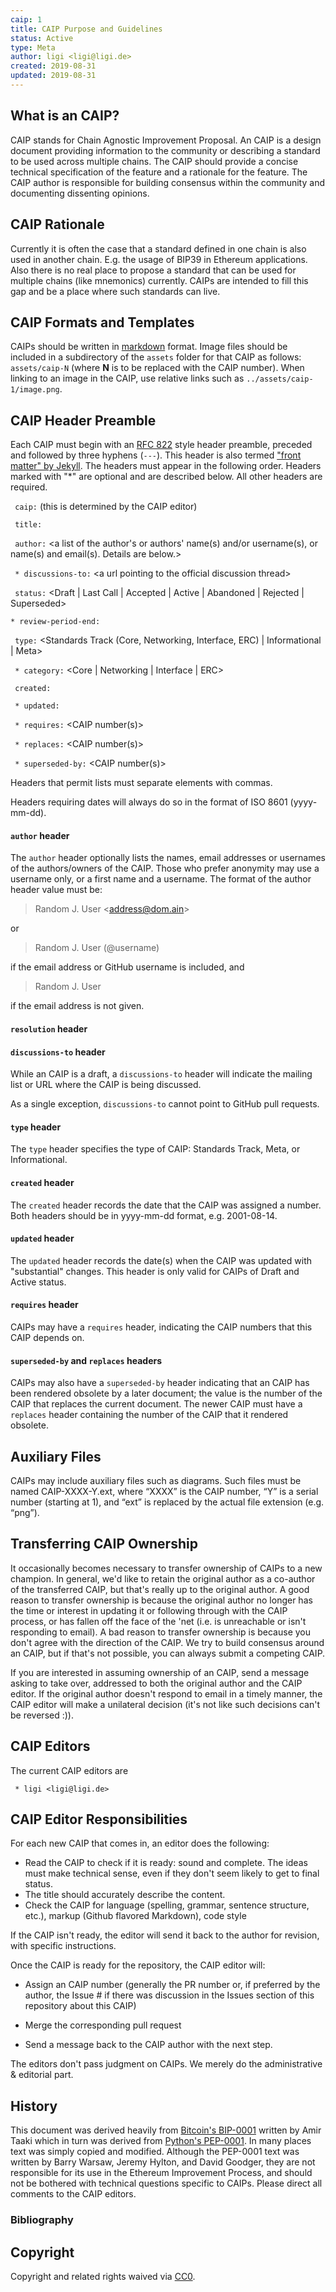 ```yaml
---
caip: 1
title: CAIP Purpose and Guidelines
status: Active
type: Meta
author: ligi <ligi@ligi.de>
created: 2019-08-31
updated: 2019-08-31
---
```


## What is an CAIP?

CAIP stands for Chain Agnostic Improvement Proposal. An CAIP is a design document providing information to the community or describing a standard to be used across multiple chains. The CAIP should provide a concise technical specification of the feature and a rationale for the feature. The CAIP author is responsible for building consensus within the community and documenting dissenting opinions.

## CAIP Rationale

Currently it is often the case that a standard defined in one chain is also used in another chain. E.g. the usage of BIP39 in Ethereum applications. Also there is no real place to propose a standard that can be used for multiple chains (like mnemonics) currently. CAIPs are intended to fill this gap and be a place where such standards can live.

## CAIP Formats and Templates

CAIPs should be written in [markdown] format.
Image files should be included in a subdirectory of the `assets` folder for that CAIP as follows: `assets/caip-N` (where **N** is to be replaced with the CAIP number). When linking to an image in the CAIP, use relative links such as `../assets/caip-1/image.png`.

## CAIP Header Preamble

Each CAIP must begin with an [RFC 822](https://www.ietf.org/rfc/rfc822.txt) style header preamble, preceded and followed by three hyphens (`---`). This header is also termed ["front matter" by Jekyll](https://jekyllrb.com/docs/front-matter/). The headers must appear in the following order. Headers marked with "*" are optional and are described below. All other headers are required.

` caip:` <CAIP number> (this is determined by the CAIP editor)

` title:` <CAIP title>

` author:` <a list of the author's or authors' name(s) and/or username(s), or name(s) and email(s). Details are below.>

` * discussions-to:` \<a url pointing to the official discussion thread\>

` status:` <Draft | Last Call | Accepted | Active | Abandoned | Rejected | Superseded>

`* review-period-end:` <date review period ends>

` type:` <Standards Track (Core, Networking, Interface, ERC)  | Informational | Meta>

` * category:` <Core | Networking | Interface | ERC>

` created:` <date created on>

` * updated:` <comma separated list of dates>

` * requires:` <CAIP number(s)>

` * replaces:` <CAIP number(s)>

` * superseded-by:` <CAIP number(s)>

Headers that permit lists must separate elements with commas.

Headers requiring dates will always do so in the format of ISO 8601 (yyyy-mm-dd).

#### `author` header

The `author` header optionally lists the names, email addresses or usernames of the authors/owners of the CAIP. Those who prefer anonymity may use a username only, or a first name and a username. The format of the author header value must be:

> Random J. User &lt;address@dom.ain&gt;

or

> Random J. User (@username)

if the email address or GitHub username is included, and

> Random J. User

if the email address is not given.

#### `resolution` header

#### `discussions-to` header

While an CAIP is a draft, a `discussions-to` header will indicate the mailing list or URL where the CAIP is being discussed.

As a single exception, `discussions-to` cannot point to GitHub pull requests.

#### `type` header

The `type` header specifies the type of CAIP: Standards Track, Meta, or Informational.

#### `created` header

The `created` header records the date that the CAIP was assigned a number. Both headers should be in yyyy-mm-dd format, e.g. 2001-08-14.

#### `updated` header

The `updated` header records the date(s) when the CAIP was updated with "substantial" changes. This header is only valid for CAIPs of Draft and Active status.

#### `requires` header

CAIPs may have a `requires` header, indicating the CAIP numbers that this CAIP depends on.

#### `superseded-by` and `replaces` headers

CAIPs may also have a `superseded-by` header indicating that an CAIP has been rendered obsolete by a later document; the value is the number of the CAIP that replaces the current document. The newer CAIP must have a `replaces` header containing the number of the CAIP that it rendered obsolete.

## Auxiliary Files

CAIPs may include auxiliary files such as diagrams. Such files must be named CAIP-XXXX-Y.ext, where “XXXX” is the CAIP number, “Y” is a serial number (starting at 1), and “ext” is replaced by the actual file extension (e.g. “png”).

## Transferring CAIP Ownership

It occasionally becomes necessary to transfer ownership of CAIPs to a new champion. In general, we'd like to retain the original author as a co-author of the transferred CAIP, but that's really up to the original author. A good reason to transfer ownership is because the original author no longer has the time or interest in updating it or following through with the CAIP process, or has fallen off the face of the 'net (i.e. is unreachable or isn't responding to email). A bad reason to transfer ownership is because you don't agree with the direction of the CAIP. We try to build consensus around an CAIP, but if that's not possible, you can always submit a competing CAIP.

If you are interested in assuming ownership of an CAIP, send a message asking to take over, addressed to both the original author and the CAIP editor. If the original author doesn't respond to email in a timely manner, the CAIP editor will make a unilateral decision (it's not like such decisions can't be reversed :)).

## CAIP Editors

The current CAIP editors are

` * ligi <ligi@ligi.de>`

## CAIP Editor Responsibilities

For each new CAIP that comes in, an editor does the following:

- Read the CAIP to check if it is ready: sound and complete. The ideas must make technical sense, even if they don't seem likely to get to final status.
- The title should accurately describe the content.
- Check the CAIP for language (spelling, grammar, sentence structure, etc.), markup (Github flavored Markdown), code style

If the CAIP isn't ready, the editor will send it back to the author for revision, with specific instructions.

Once the CAIP is ready for the repository, the CAIP editor will:

- Assign an CAIP number (generally the PR number or, if preferred by the author, the Issue # if there was discussion in the Issues section of this repository about this CAIP)

- Merge the corresponding pull request

- Send a message back to the CAIP author with the next step.

The editors don't pass judgment on CAIPs. We merely do the administrative & editorial part.

## History

This document was derived heavily from [Bitcoin's BIP-0001] written by Amir Taaki which in turn was derived from [Python's PEP-0001]. In many places text was simply copied and modified. Although the PEP-0001 text was written by Barry Warsaw, Jeremy Hylton, and David Goodger, they are not responsible for its use in the Ethereum Improvement Process, and should not be bothered with technical questions specific to CAIPs. Please direct all comments to the CAIP editors.

### Bibliography

[markdown]: https://github.com/adam-p/markdown-here/wiki/Markdown-Cheatsheet
[Bitcoin's BIP-0001]: https://github.com/bitcoin/bips
[Python's PEP-0001]: https://www.python.org/dev/peps/

## Copyright

Copyright and related rights waived via [CC0](https://creativecommons.org/publicdomain/zero/1.0/).
